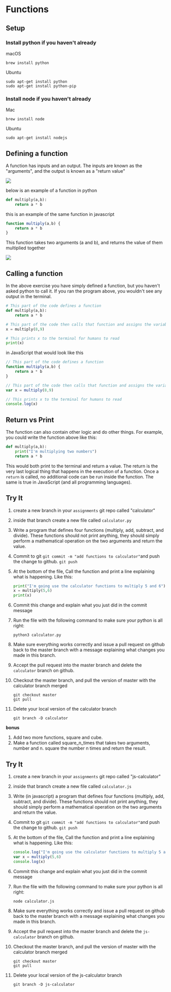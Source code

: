 #  Functions

## Setup

### Install python if you haven't already

macOS

```
brew install python
```

Ubuntu 

```
sudo apt-get install python
sudo apt-get install python-pip
```

### Install node if you haven't already

Mac

```
brew install node
```

Ubuntu 

```
sudo apt-get install nodejs
```

## Defining a function

A function has inputs and an output. The inputs are known as the "arguments", and the output is known as a "return value"

![](https://www.evernote.com/shard/s150/sh/95140bf5-b70e-4fba-93a6-cde487903396/b15f7bf528929e3b/res/51b5407f-b640-4e9a-9c06-4da9f9ada4b4/skitch.jpg?resizeSmall&width=832)

below is an example of a function in python

```python
def multiply(a,b):
    return a * b
```

this is an example of the same function in  javascript

```javascript
function multiply(a,b) { 
    return a * b
}
```

This function takes two arguments (a and b), and returns the value of them multiplied together

![](https://www.evernote.com/shard/s150/sh/9aebfc82-14c3-45db-89d7-d1c5eecc37ba/5a8e9b0d30cdcd0d/res/cc48bfa7-e4e2-449f-8177-a1a9774a13aa/skitch.jpg?resizeSmall&width=832)


##  Calling a function

In the above exercise you have simply defined a function, but you haven't asked python to call it. If you ran the program above, you wouldn't see any output in the terminal.

```python
# This part of the code defines a function
def multiply(a,b):
    return a * b

# This part of the code then calls that function and assigns the variable x to its return value
x = multiply(8,9)

# This prints x to the terminal for humans to read
print(x)
```

in JavaScript that would look like this

```javascript
// This part of the code defines a function
function multiply(a,b) { 
    return a * b
}

// This part of the code then calls that function and assigns the variable x to its return value
var x = multiply(8,9)

// This prints x to the terminal for humans to read
console.log(x)
```

## Return vs Print

The function can also contain other logic and do other things. For example, you could write the function above like this:

```python
def multiply(a,b):
    print("I'm multiplying two numbers")
    return a * b
```

This would both print to the terminal and return a value. The return is the very last logical thing that happens in the execution of a function. Once a `return` is called, no additional code can be run inside the function. The same is true in JavaScript (and all programming languages).

## Try It
1. create a new branch in your `assignments` git repo called "calculator"
2. inside that branch create a new file called `calculator.py`

3. Write a program that defines four functions (multiply, add, subtract, and divide). These functions should not print anything, they should simply perform a mathematical operation on the two arguments and return the value.

4. Commit to git `git commit -m "add functions to calculator"`and push the change to github.  `git push`

5. At the bottom of the file, Call the function and print a line explaining what is happening. Like this:
	
	```python
	print("I'm going use the calculator functions to multiply 5 and 6")
	x = multiply(5,6)
	print(x)
	```
	
6. Commit this change and explain what you just did in the commit message

7. Run the file with the following command to make sure your python is all right:

	```
	python3 calculator.py
	```

8. Make sure everything works correctly and issue a pull request on github back to the master branch with a message explaining what changes you made in this branch.

9. Accept the pull request into the master branch and delete the `calculator` branch on github.

10. Checkout the master branch, and pull the version of master with the calculator branch merged

	```
	git checkout master
	git pull
	```

11. Delete your local version of the calculator branch

	```
	git branch -D calculator
	```

**bonus**

1. Add two more functions, square and cube.
2. Make a function called square_n_times that takes two arguments, number and n. square the number n times and return the result.

## Try It

1. create a new branch in your `assignments` git repo called "js-calculator"
2. inside that branch create a new file called `calculator.js`

3. Write (in javascript) a program that defines four functions (multiply, add, subtract, and divide). These functions should not print anything, they should simply perform a mathematical operation on the two arguments and return the value.

4. Commit to git `git commit -m "add functions to calculator"`and push the change to github.  `git push`

5. At the bottom of the file, Call the function and print a line explaining what is happening. Like this:
	
	```javascript
	console.log("I'm going use the calculator functions to multiply 5 and 6")
	var x = multiply(5,6)
	console.log(x)
	```

6. Commit this change and explain what you just did in the commit message

7. Run the file with the following command to make sure your python is all right:

	```
	node calculator.js
	```

8. Make sure everything works correctly and issue a pull request on github back to the master branch with a message explaining what changes you made in this branch.

9. Accept the pull request into the master branch and delete the `js-calculator` branch on github.

10. Checkout the master branch, and pull the version of master with the calculator branch merged

	```
	git checkout master
	git pull
	```

11. Delete your local version of the js-calculator branch

	```
	git branch -D js-calculator
	```
